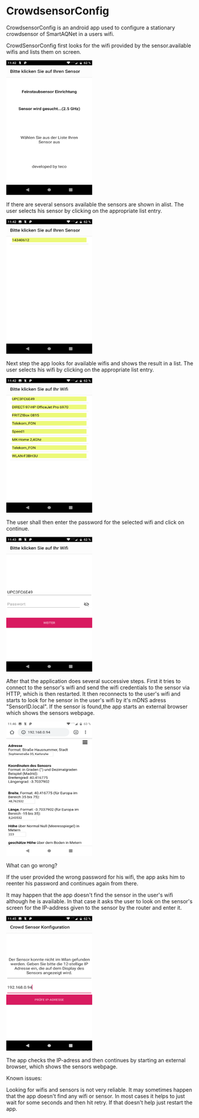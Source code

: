 # CrowdsensorConfig

CrowdsensorConfig is an android app used to configure a stationary
crowdsensor of SmartAQNet in a users wifi.

CrowdSensorConfig first looks for the wifi provided by the
sensor.available wifis and lists them on screen.

<img src="images/1.png" width="230" height="360">

If there are several sensors available the sensors are shown in alist.
The user selects his sensor by clicking on the appropriate list entry.

<img src="images/2.png"  width="230" height="360">

Next step the app looks for available wifis and shows the result in a
list. The user selects his wifi by clicking on the appropriate list
entry.

<img src="images/3.png"  width="230" height="360">

The user shall then enter the password for the selected wifi and
click on continue.

<img src="images/4.png"  width="230" height="360">

After that the application does several successive steps. First it tries
to connect to the sensor's wifi and send the wifi credentials to the
sensor via HTTP, which is then restarted. It then reconnects to the
user's wifi and starts to look for he sensor in the user's wifi by it's
mDNS adress "SensorID.local". If the sensor is found,the app starts an
external browser which shows the sensors webpage.

<img src="images/6.png"  width="230" height="360">

What can go wrong?

If the user provided the wrong password for his wifi, the app asks him
to reenter his password and continues again from there.

It may happen that the app doesn't find the sensor in the user's wifi
although he is available. In that case it asks the user to look on the
sensor's screen for the IP-address given to the sensor by the router and
enter it.

<img src="images/5.png"  width="230" height="360">

The app checks the IP-adress and then continues by starting an
external browser, which shows the sensors webpage.

Known issues:

Looking for wifis and sensors is not very reliable. It may sometimes
happen that the app doesn't find any wifi or sensor. In most cases it
helps to just wait for some seconds and then hit retry. If that doesn't
help just restart the app.

